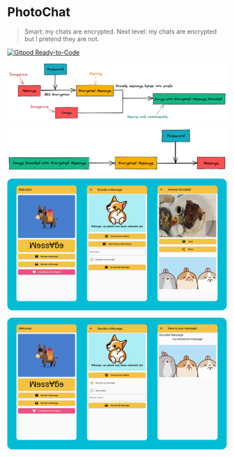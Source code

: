 # PhotoChat

> Smart: my chats are encrypted. Next level: my chats are encrypted but I pretend they are not.

[![Gitpod Ready-to-Code](https://img.shields.io/badge/Gitpod-Ready--to--Code-blue?logo=gitpod)](https://gitpod.io/#https://github.com/tianhaoz95/photochat)

![encoding flow](./assets/post/encoding_flow.png)

![decoding flow](./assets/post/decoding_flow.png)

![encoding app demo](./assets/post/encoding_flow_app_demo.png)

![decoding app demo](./assets/post/decoding_flow_app_demo.png)
